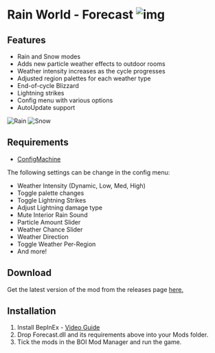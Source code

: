 # Rain World - Forecast ![img](https://img.shields.io/github/downloads/LeeMoriya/Downpour/total?style=for-the-badge)

## Features
- Rain and Snow modes
- Adds new particle weather effects to outdoor rooms
- Weather intensity increases as the cycle progresses
- Adjusted region palettes for each weather type
- End-of-cycle Blizzard
- Lightning strikes
- Config menu with various options
- AutoUpdate support

![Rain](https://i.imgur.com/hPblP6q.gif)
![Snow](https://media.giphy.com/media/vE1qoRyPgkDzCfQbBw/giphy.gif)

## Requirements
- [ConfigMachine](https://drive.google.com/file/d/1NIE8conaoI1OOHevi4K9tvOG4v-NIfYf/view)

The following settings can be change in the config menu:
- Weather Intensity (Dynamic, Low, Med, High)
- Toggle palette changes
- Toggle Lightning Strikes
- Adjust Lightning damage type
- Mute Interior Rain Sound
- Particle Amount Slider
- Weather Chance Slider
- Weather Direction
- Toggle Weather Per-Region
- And more!

## Download
Get the latest version of the mod from the releases page [here.](https://github.com/LeeMoriya/Downpour/releases/tag/v0.92)

## Installation
1. Install BepInEx - [Video Guide](https://youtu.be/brDN_8uN6-U)
2. Drop Forecast.dll and its requirements above into your Mods folder.
3. Tick the mods in the BOI Mod Manager and run the game.
